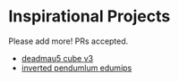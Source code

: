 # Inspirational Projects

Please add more! PRs accepted.

- [deadmau5 cube v3](https://www.youtube.com/watch?v=waGzVes6PWY)
- [inverted pendumlum edumips](https://www.youtube.com/watch?v=Owe0o0ynUbY)

